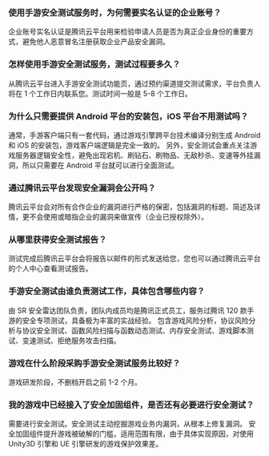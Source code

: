 ### 使用手游安全测试服务时，为何需要实名认证的企业账号？ 
企业账号实名认证是腾讯云平台用来检验申请人员是否为真正企业身份的重要方式，避免他人恶意冒名注册获取企业产品安全漏洞。
 
### 怎样使用手游安全测试服务，测试过程要多久？ 
从腾讯云平台进入手游安全测试功能页，通过预约渠道提交测试需求，平台负责人将在 1 个工作日内联系您。测试时间一般是 5-8 个工作日。

### 为什么只需要提供 Android 平台的安装包，iOS 平台不用测试吗？  
通常，手游客户端只有一套代码，通过游戏引擎跨平台技术编译分别生成 Android 和 iOS 的安装包，游戏客户端逻辑是完全一致的。
另外，安全测试会重点关注游戏服务器逻辑安全性，避免出现宕机、刷钻石、刷物品、无敌秒杀、变速等外挂漏洞，所以只需要在 Android 平台就可以进行全面测试。

### 通过腾讯云平台发现安全漏洞会公开吗？   
腾讯云平台会对所有合作企业的漏洞进行严格的保密，包括漏洞的标题、简述及详情，更不会使用或暗指企业的漏洞来做宣传（企业已授权除外）。

### 从哪里获得安全测试报告？  
测试完成后腾讯云平台会将报告以邮件的形式发送给您，您也可以通过腾讯云平台的个人中心查看测试报告。

### 手游安全测试由谁负责测试工作，具体包含哪些内容？
由 SR 安全雷达团队负责，团队内成员均是腾讯正式员工，服务过腾讯 120 款手游的安全专项测试，具备极为丰富的实战经验。
包含游戏风险分析，协议风险分析与协议安全测试、函数风险扫描与函数动态测试、内存安全测试、游戏脚本测试、变速测试、拒绝服务攻击扫描。

### 游戏在什么阶段采购手游安全测试服务比较好？
游戏研发阶段，不删档开启之前 1-2 个月。


### 我的游戏中已经接入了安全加固组件，是否还有必要进行安全测试？ 
需要进行安全测试。安全测试主动挖掘游戏业务内漏洞，从根本上修复漏洞。
安全加固组件提升游戏被破解的门槛，适用范围有限，由于具体实现原因，对使用 Unity3D 引擎和 UE 引擎研发的游戏保护效果差。

